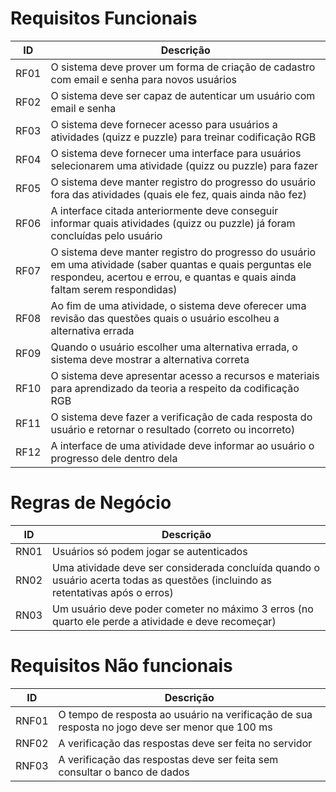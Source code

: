 # Requisitos Funcionais

| ID   | Descrição                                                                                                                                                                                  |
| ---- | ------------------------------------------------------------------------------------------------------------------------------------------------------------------------------------------ |
| RF01 | O sistema deve prover um forma de criação de cadastro com email e senha para novos usuários                                                                                                |
| RF02 | O sistema deve ser capaz de autenticar um usuário com email e senha                                                                                                                        |
| RF03 | O sistema deve fornecer acesso para usuários a atividades (quizz e puzzle) para treinar codificação RGB                                                                                    |
| RF04 | O sistema deve fornecer uma interface para usuários selecionarem uma atividade (quizz ou puzzle) para fazer                                                                                |
| RF05 | O sistema deve manter registro do progresso do usuário fora das atividades (quais ele fez, quais ainda não fez)                                                                            |
| RF06 | A interface citada anteriormente deve conseguir informar quais atividades (quizz ou puzzle) já foram concluídas pelo usuário                                                               |
| RF07 | O sistema deve manter registro do progresso do usuário em uma atividade (saber quantas e quais perguntas ele respondeu, acertou e errou, e quantas e quais ainda faltam serem respondidas) |
| RF08 | Ao fim de uma atividade, o sistema deve oferecer uma revisão das questões quais o usuário escolheu a alternativa errada                                                                    |
| RF09 | Quando o usuário escolher uma alternativa errada, o sistema deve mostrar a alternativa correta                                                                                             |
| RF10 | O sistema deve apresentar acesso a recursos e materiais para aprendizado da teoria a respeito da codificação RGB                                                                           |
| RF11 | O sistema deve fazer a verificação de cada resposta do usuário e retornar o resultado (correto ou incorreto)                                                                               |
| RF12 | A interface de uma atividade deve informar ao usuário o progresso dele dentro dela                                                                                                         |
# Regras de Negócio

| ID   | Descrição                                                                                                                       |
| ---- | ------------------------------------------------------------------------------------------------------------------------------- |
| RN01 | Usuários só podem jogar se autenticados                                                                                         |
| RN02 | Uma atividade deve ser considerada concluída quando o usuário acerta todas as questões (incluindo as retentativas após o erros) |
| RN03 | Um usuário deve poder cometer no máximo 3 erros (no quarto ele perde a atividade e deve recomeçar)                              |

# Requisitos Não funcionais

| ID    | Descrição                                                                                       |
| ----- | ----------------------------------------------------------------------------------------------- |
| RNF01 | O tempo de resposta ao usuário na verificação de sua resposta no jogo deve ser menor que 100 ms |
| RNF02 | A verificação das respostas deve ser feita no servidor                                          |
| RNF03 | A verificação das respostas deve ser feita sem consultar o banco de dados                       |

